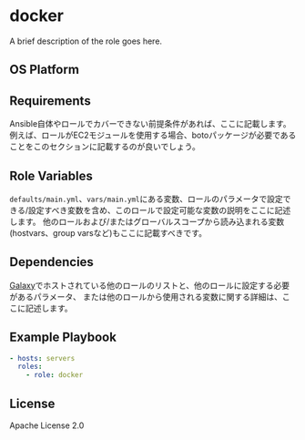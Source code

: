 docker
=================

A brief description of the role goes here.

OS Platform
-----------------

Requirements
-----------------

Ansible自体やロールでカバーできない前提条件があれば、ここに記載します。
例えば、ロールがEC2モジュールを使用する場合、botoパッケージが必要であることをこのセクションに記載するのが良いでしょう。

Role Variables
-----------------

`defaults/main.yml`、`vars/main.yml`にある変数、ロールのパラメータで設定できる/設定すべき変数を含め、このロールで設定可能な変数の説明をここに記述します。
他のロールおよび/またはグローバルスコープから読み込まれる変数(hostvars、group varsなど)もここに記載すべきです。

Dependencies
-----------------

[Galaxy]でホストされている他のロールのリストと、他のロールに設定する必要があるパラメータ、
または他のロールから使用される変数に関する詳細は、ここに記述します。

[Galaxy]: https://galaxy.ansible.com/ui/

Example Playbook
-----------------

```yaml
- hosts: servers
  roles:
    - role: docker
```

License
-----------------

Apache License 2.0
